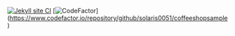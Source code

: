 [![Jekyll site CI](https://github.com/solaris0051/coffeeShopSample/actions/workflows/jekyll.yml/badge.svg)](https://github.com/solaris0051/coffeeShopSample/actions/workflows/jekyll.yml)
[![CodeFactor](https://www.codefactor.io/repository/github/solaris0051/coffeeshopsample/badge)]
(https://www.codefactor.io/repository/github/solaris0051/coffeeshopsample)
